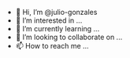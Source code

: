 - 👋 Hi, I’m @julio-gonzales
- 👀 I’m interested in ...
- 🌱 I’m currently learning ...
- 💞️ I’m looking to collaborate on ...
- 📫 How to reach me ...

<!---
julio-gonzales/julio-gonzales is a ✨ special ✨ repository because its `README.md` (this file) appears on your GitHub profile.
You can click the Preview link to take a look at your changes.
--->
